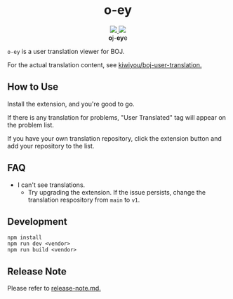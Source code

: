 <div align="center">
    <h1>o-ey</h1>
    <a href="https://addons.mozilla.org/en-US/firefox/addon/o-ey/">
        <img src="https://img.shields.io/badge/Firefox-0.3.1-orange?style=for-the-badge&logo=firefox"/>
    </a>
    <a href="https://chrome.google.com/webstore/detail/o-ey/nhhlodckfmkepfalihpjdcbjecpjhfdf">
        <img src="https://img.shields.io/badge/Chrome-0.3.0-blue?style=for-the-badge&logo=google-chrome"/>
    </a>
    <div><b>o</b>j-<b>ey</b>e</div>
</div>

`o-ey` is a user translation viewer for BOJ.

For the actual translation content, see [kiwiyou/boj-user-translation.](https://github.com/kiwiyou/boj-user-translation)

## How to Use

Install the extension, and you're good to go.

If there is any translation for problems, "User Translated" tag will appear on the problem list.

If you have your own translation repository, click the extension button and add your repository to the list.

## FAQ

- I can't see translations.
  - Try upgrading the extension.
    If the issue persists, change the translation respository from `main` to `v1`.

## Development

```
npm install
npm run dev <vendor>
npm run build <vendor>
```

## Release Note

Please refer to [release-note.md.](https://github.com/kiwiyou/o-ey/blob/main/release-note.md)
